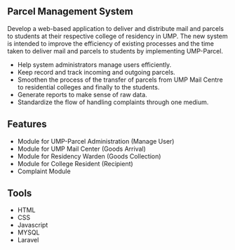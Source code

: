 
## Parcel Management System

Develop a web-based application to deliver and distribute mail and parcels to students at their respective college of residency in UMP. The new system is intended to improve the efficiency of existing processes and the time taken to deliver mail and parcels to students by implementing  UMP-Parcel.

- Help system administrators manage users efficiently.
- Keep record and track incoming and outgoing parcels.
- Smoothen the process of the transfer of parcels from UMP Mail Centre to residential colleges and finally to the students.
- Generate reports to make sense of raw data.
- Standardize the flow of handling complaints through one medium.


## Features

- Module for UMP-Parcel Administration (Manage User)
- Module for UMP Mail Center (Goods Arrival)
- Module for Residency Warden (Goods Collection)
- Module for College Resident (Recipient)
- Complaint Module


## Tools

- HTML
- CSS
- Javascript
- MYSQL
- Laravel
